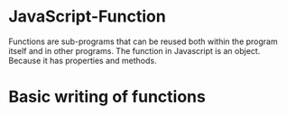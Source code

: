 # JavaScript-Function
Functions are sub-programs that can be reused both within the program itself and in other programs.
The function in Javascript is an object. Because it has properties and methods.

# Basic writing of functions

